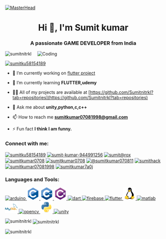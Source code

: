 [![MasterHead](https://i.pinimg.com/736x/59/49/b8/5949b81729d9fb19380d756cb3b32e71.jpg)](https://codegrills.in)
<h1 align="center">Hi 👋, I'm Sumit kumar</h1>
<h3 align="center">A passionate GAME DEVELOPER from India</h3>
<img align="right" alt="Coding" width="400" src="https://giffiles.alphacoders.com/119/119939.gif">

<p align="left"> <img src="https://komarev.com/ghpvc/?username=sumitnitrkl&label=Profile%20views&color=0e75b6&style=flat" alt="sumitnitrkl" /> </p>

<p align="left"> <a href="https://twitter.com/sumitku58154189" target="blank"><img src="https://img.shields.io/twitter/follow/sumitku58154189?logo=twitter&style=for-the-badge" alt="sumitku58154189" /></a> </p>

- 🔭 I’m currently working on [flutter project](https://github.com/Sumitnitrkl/samagam)

- 🌱 I’m currently learning **FLUTTER,udemy**

- 👨‍💻 All of my projects are available at [https://github.com/Sumitnitrkl?tab=repositories](https://github.com/Sumitnitrkl?tab=repositories)

- 💬 Ask me about **unity,python,c,c++**

- 📫 How to reach me **sumitkumar07081998@gmail.com**
- ⚡ Fun fact **I think I am funny.**

<h3 align="left">Connect with me:</h3>
<p align="left">
<a href="https://twitter.com/sumitku58154189" target="blank"><img align="center" src="https://raw.githubusercontent.com/rahuldkjain/github-profile-readme-generator/master/src/images/icons/Social/twitter.svg" alt="sumitku58154189" height="30" width="40" /></a>
<a href="https://linkedin.com/in/sumit-kumar-944991256" target="blank"><img align="center" src="https://raw.githubusercontent.com/rahuldkjain/github-profile-readme-generator/master/src/images/icons/Social/linked-in-alt.svg" alt="sumit-kumar-944991256" height="30" width="40" /></a>
<a href="https://kaggle.com/sumit@rox" target="blank"><img align="center" src="https://raw.githubusercontent.com/rahuldkjain/github-profile-readme-generator/master/src/images/icons/Social/kaggle.svg" alt="sumit@rox" height="30" width="40" /></a>
<a href="https://instagram.com/sumitkumar0708" target="blank"><img align="center" src="https://raw.githubusercontent.com/rahuldkjain/github-profile-readme-generator/master/src/images/icons/Social/instagram.svg" alt="sumitkumar0708" height="30" width="40" /></a>
<a href="https://www.codechef.com/users/sumitkumar0708" target="blank"><img align="center" src="https://cdn.jsdelivr.net/npm/simple-icons@3.1.0/icons/codechef.svg" alt="sumitkumar0708" height="30" width="40" /></a>
<a href="https://www.hackerrank.com/@sumitkumar070811" target="blank"><img align="center" src="https://raw.githubusercontent.com/rahuldkjain/github-profile-readme-generator/master/src/images/icons/Social/hackerrank.svg" alt="@sumitkumar070811" height="30" width="40" /></a>
<a href="https://codeforces.com/profile/sumithack" target="blank"><img align="center" src="https://raw.githubusercontent.com/rahuldkjain/github-profile-readme-generator/master/src/images/icons/Social/codeforces.svg" alt="sumithack" height="30" width="40" /></a>
<a href="https://www.leetcode.com/sumitkumar07081998" target="blank"><img align="center" src="https://raw.githubusercontent.com/rahuldkjain/github-profile-readme-generator/master/src/images/icons/Social/leet-code.svg" alt="sumitkumar07081998" height="30" width="40" /></a>
<a href="https://auth.geeksforgeeks.org/user/sumitkumar7a0j" target="blank"><img align="center" src="https://raw.githubusercontent.com/rahuldkjain/github-profile-readme-generator/master/src/images/icons/Social/geeks-for-geeks.svg" alt="sumitkumar7a0j" height="30" width="40" /></a>
</p>

<h3 align="left">Languages and Tools:</h3>
<p align="left"> <a href="https://www.arduino.cc/" target="_blank" rel="noreferrer"> <img src="https://cdn.worldvectorlogo.com/logos/arduino-1.svg" alt="arduino" width="40" height="40"/> </a> <a href="https://www.cprogramming.com/" target="_blank" rel="noreferrer"> <img src="https://raw.githubusercontent.com/devicons/devicon/master/icons/c/c-original.svg" alt="c" width="40" height="40"/> </a> <a href="https://www.w3schools.com/cpp/" target="_blank" rel="noreferrer"> <img src="https://raw.githubusercontent.com/devicons/devicon/master/icons/cplusplus/cplusplus-original.svg" alt="cplusplus" width="40" height="40"/> </a> <a href="https://www.w3schools.com/cs/" target="_blank" rel="noreferrer"> <img src="https://raw.githubusercontent.com/devicons/devicon/master/icons/csharp/csharp-original.svg" alt="csharp" width="40" height="40"/> </a> <a href="https://dart.dev" target="_blank" rel="noreferrer"> <img src="https://www.vectorlogo.zone/logos/dartlang/dartlang-icon.svg" alt="dart" width="40" height="40"/> </a> <a href="https://firebase.google.com/" target="_blank" rel="noreferrer"> <img src="https://www.vectorlogo.zone/logos/firebase/firebase-icon.svg" alt="firebase" width="40" height="40"/> </a> <a href="https://flutter.dev" target="_blank" rel="noreferrer"> <img src="https://www.vectorlogo.zone/logos/flutterio/flutterio-icon.svg" alt="flutter" width="40" height="40"/> </a> <a href="https://www.linux.org/" target="_blank" rel="noreferrer"> <img src="https://raw.githubusercontent.com/devicons/devicon/master/icons/linux/linux-original.svg" alt="linux" width="40" height="40"/> </a> <a href="https://www.mathworks.com/" target="_blank" rel="noreferrer"> <img src="https://upload.wikimedia.org/wikipedia/commons/2/21/Matlab_Logo.png" alt="matlab" width="40" height="40"/> </a> <a href="https://www.mysql.com/" target="_blank" rel="noreferrer"> <img src="https://raw.githubusercontent.com/devicons/devicon/master/icons/mysql/mysql-original-wordmark.svg" alt="mysql" width="40" height="40"/> </a> <a href="https://opencv.org/" target="_blank" rel="noreferrer"> <img src="https://www.vectorlogo.zone/logos/opencv/opencv-icon.svg" alt="opencv" width="40" height="40"/> </a> <a href="https://www.python.org" target="_blank" rel="noreferrer"> <img src="https://raw.githubusercontent.com/devicons/devicon/master/icons/python/python-original.svg" alt="python" width="40" height="40"/> </a> <a href="https://unity.com/" target="_blank" rel="noreferrer"> <img src="https://www.vectorlogo.zone/logos/unity3d/unity3d-icon.svg" alt="unity" width="40" height="40"/> </a> </p>

<p><img align="left" src="https://github-readme-stats.vercel.app/api/top-langs?username=sumitnitrkl&show_icons=true&locale=en&layout=compact" alt="sumitnitrkl" /></p>

<p>&nbsp;<img align="center" src="https://github-readme-stats.vercel.app/api?username=sumitnitrkl&show_icons=true&locale=en" alt="sumitnitrkl" /></p>

<p><img align="center" src="https://github-readme-streak-stats.herokuapp.com/?user=sumitnitrkl&" alt="sumitnitrkl" /></p>
